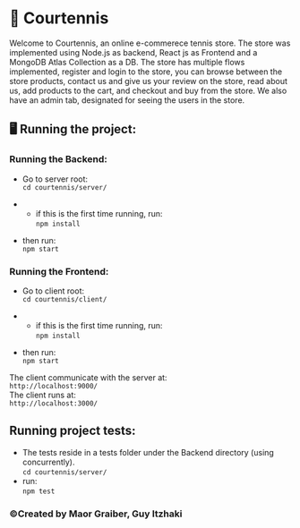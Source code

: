 # :tennis: Courtennis
Welcome to Courtennis, an online e-commerece tennis store.
The store was implemented using Node.js as backend, React js as Frontend and a MongoDB Atlas Collection as a DB.
The store has multiple flows implemented, register and login to the store, you can browse between the store products, contact us and give us your review on the store, read about us, add products to the cart, and checkout and buy from the store.
We also have an admin tab, designated for seeing the users in the store.

## :desktop_computer: Running the project: 
### Running the Backend:
* Go to server root:<br />
`cd courtennis/server/`

* * if this is the first time running, run:<br />
`npm install`

* then run:<br />
`npm start`

### Running the Frontend:
* Go to client root:<br />
`cd courtennis/client/`
* * if this is the first time running, run:<br />
`npm install`

* then run:<br />
`npm start`

The client communicate with the server at: <br />
`http://localhost:9000/`
<br />
The client runs at: <br />
`http://localhost:3000/`
<br />

## Running project tests:
* The tests reside in a tests folder under the Backend directory (using concurrently).<br />
`cd courtennis/server/`
* run:<br />
`npm test`


### :copyright:Created by Maor Graiber, Guy Itzhaki